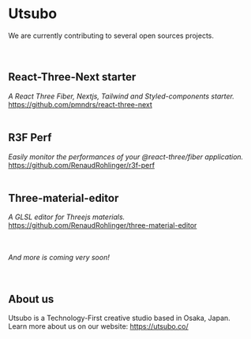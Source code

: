 # Utsubo

We are currently contributing to several open sources projects.<br /><br /><br />

## React-Three-Next starter
*A React Three Fiber, Nextjs, Tailwind and Styled-components starter.*<br />
https://github.com/pmndrs/react-three-next
<br /><br />

## R3F Perf
*Easily monitor the performances of your @react-three/fiber application.*<br>
https://github.com/RenaudRohlinger/r3f-perf
<br /><br />

## Three-material-editor
*A GLSL editor for Threejs materials.*<br />
https://github.com/RenaudRohlinger/three-material-editor

<br /><br />*And more is coming very soon!*<br /><br /><br />

## About us
Utsubo is a Technology-First creative studio based in Osaka, Japan.<br />
Learn more about us on our website: https://utsubo.co/
